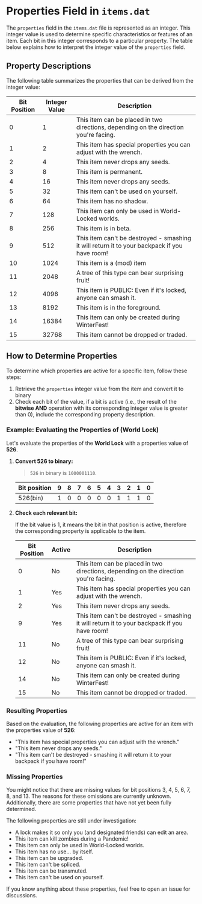 # Properties Field in `items.dat`

The `properties` field in the `items.dat` file is represented as an integer. This integer value is used to determine specific characteristics or features of an item. Each bit in this integer corresponds to a particular property. The table below explains how to interpret the integer value of the `properties` field.

## Property Descriptions

The following table summarizes the properties that can be derived from the integer value:

| Bit Position | Integer Value | Description                                                                                  |
| ------------ | ------------- | -------------------------------------------------------------------------------------------- |
| 0            | 1             | This item can be placed in two directions, depending on the direction you're facing.         |
| 1            | 2             | This item has special properties you can adjust with the wrench.                             |
| 2            | 4             | This item never drops any seeds.                                                             |
| 3            | 8             | This item is permanent.                                                                      |
| 4            | 16            | This item never drops any seeds.                                                             |
| 5            | 32            | This item can't be used on yourself.                                                         |
| 6            | 64            | This item has no shadow.                                                                     |
| 7            | 128           | This item can only be used in World-Locked worlds.                                           |
| 8            | 256           | This item is in beta.                                                                        |
| 9            | 512           | This item can't be destroyed - smashing it will return it to your backpack if you have room! |
| 10           | 1024          | This item is a (mod) item                                                                    |
| 11           | 2048          | A tree of this type can bear surprising fruit!                                               |
| 12           | 4096          | This item is PUBLIC: Even if it's locked, anyone can smash it.                               |
| 13           | 8192          | This item is in the foreground.                                                              |
| 14           | 16384         | This item can only be created during WinterFest!                                             |
| 15           | 32768         | This item cannot be dropped or traded.                                                       |

## How to Determine Properties

To determine which properties are active for a specific item, follow these steps:

1. Retrieve the `properties` integer value from the item and convert it to binary
2. Check each bit of the value, if a bit is active (i.e., the result of the **bitwise AND** operation with its corresponding integer value is greater than 0), include the corresponding property description.

### Example: Evaluating the Properties of **(World Lock)**

Let's evaluate the properties of the **World Lock** with a properties value of **526**.

1. **Convert 526 to binary:**

   > `526` in binary is `1000001110`.

   | Bit position | 9   | 8   | 7   | 6   | 5   | 4   | 3   | 2   | 1   | 0   |
   | ------------ | --- | --- | --- | --- | --- | --- | --- | --- | --- | --- |
   | 526(bin)     | 1   | 0   | 0   | 0   | 0   | 0   | 1   | 1   | 1   | 0   |

2. **Check each relevant bit:**

   If the bit value is 1, it means the bit in that position is active, therefore the corresponding property is applicable to the item.

   | Bit Position | Active | Description                                                                                  |
   | ------------ | ------ | -------------------------------------------------------------------------------------------- |
   | 0            | No     | This item can be placed in two directions, depending on the direction you're facing.         |
   | 1            | Yes    | This item has special properties you can adjust with the wrench.                             |
   | 2            | Yes    | This item never drops any seeds.                                                             |
   | 9            | Yes    | This item can't be destroyed - smashing it will return it to your backpack if you have room! |
   | 11           | No     | A tree of this type can bear surprising fruit!                                               |
   | 12           | No     | This item is PUBLIC: Even if it's locked, anyone can smash it.                               |
   | 14           | No     | This item can only be created during WinterFest!                                             |
   | 15           | No     | This item cannot be dropped or traded.                                                       |

### Resulting Properties

Based on the evaluation, the following properties are active for an item with the properties value of **526**:

- "This item has special properties you can adjust with the wrench."
- "This item never drops any seeds."
- "This item can't be destroyed - smashing it will return it to your backpack if you have room!"

### Missing Properties

You might notice that there are missing values for bit positions 3, 4, 5, 6, 7, 8, and 13. The reasons for these omissions are currently unknown. Additionally, there are some properties that have not yet been fully determined.

The following properties are still under investigation:

- A lock makes it so only you (and designated friends) can edit an area.
- This item can kill zombies during a Pandemic!
- This item can only be used in World-Locked worlds.
- This item has no use... by itself.
- This item can be upgraded.
- This item can't be spliced.
- This item can be transmuted.
- This item can't be used on yourself.

If you know anything about these properties, feel free to open an issue for discussions.
